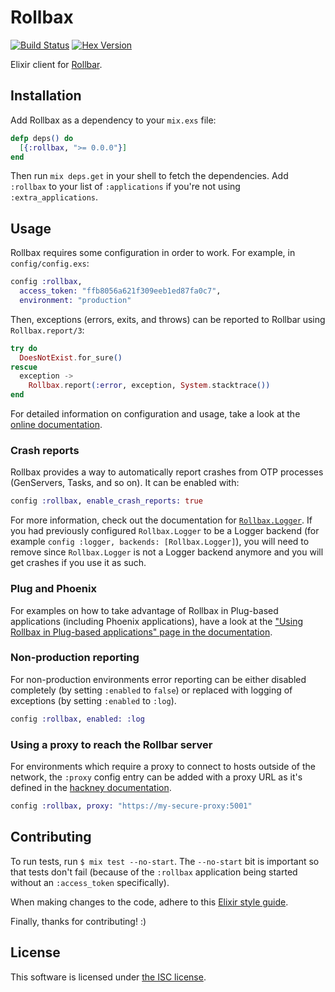 # Rollbax

[![Build Status](https://travis-ci.org/ForzaElixir/rollbax.svg?branch=master "Build Status")](https://travis-ci.org/ForzaElixir/rollbax)
[![Hex Version](https://img.shields.io/hexpm/v/rollbax.svg "Hex Version")](https://hex.pm/packages/rollbax)

Elixir client for [Rollbar](https://rollbar.com).

## Installation

Add Rollbax as a dependency to your `mix.exs` file:

```elixir
defp deps() do
  [{:rollbax, ">= 0.0.0"}]
end
```

Then run `mix deps.get` in your shell to fetch the dependencies. Add `:rollbax` to your list of `:applications` if you're not using `:extra_applications`.

## Usage

Rollbax requires some configuration in order to work. For example, in `config/config.exs`:

```elixir
config :rollbax,
  access_token: "ffb8056a621f309eeb1ed87fa0c7",
  environment: "production"
```

Then, exceptions (errors, exits, and throws) can be reported to Rollbar using `Rollbax.report/3`:

```elixir
try do
  DoesNotExist.for_sure()
rescue
  exception ->
    Rollbax.report(:error, exception, System.stacktrace())
end
```

For detailed information on configuration and usage, take a look at the [online documentation](http://hexdocs.pm/rollbax).

### Crash reports

Rollbax provides a way to automatically report crashes from OTP processes (GenServers, Tasks, and so on). It can be enabled with:

```elixir
config :rollbax, enable_crash_reports: true
```

For more information, check out the documentation for [`Rollbax.Logger`](http://hexdocs.pm/rollbax/Rollbax.Logger.html).
If you had previously configured `Rollbax.Logger` to be a Logger backend (for example `config :logger, backends: [Rollbax.Logger]`), you will need to remove since `Rollbax.Logger` is not a Logger backend anymore and you will get crashes if you use it as such.

### Plug and Phoenix

For examples on how to take advantage of Rollbax in Plug-based applications (including Phoenix applications), have a look at the ["Using Rollbax in Plug-based applications" page in the documentation](http://hexdocs.pm/rollbax/using-rollbax-in-plug-based-applications.html).

### Non-production reporting

For non-production environments error reporting can be either disabled completely (by setting `:enabled` to `false`) or replaced with logging of exceptions (by setting `:enabled` to `:log`).

```elixir
config :rollbax, enabled: :log
```

### Using a proxy to reach the Rollbar server

For environments which require a proxy to connect to hosts outside of the network, the `:proxy` config entry can be added with a proxy URL as it's defined in the [hackney documentation](https://github.com/benoitc/hackney#proxy-a-connection).

```elixir
config :rollbax, proxy: "https://my-secure-proxy:5001"
```

## Contributing

To run tests, run `$ mix test --no-start`. The `--no-start` bit is important so that tests don't fail (because of the `:rollbax` application being started without an `:access_token` specifically).

When making changes to the code, adhere to this [Elixir style guide](https://github.com/lexmag/elixir-style-guide).

Finally, thanks for contributing! :)

## License

This software is licensed under [the ISC license](LICENSE).

